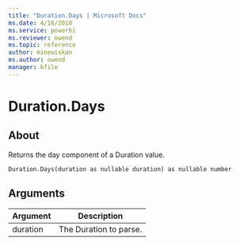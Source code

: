 ```yaml
---
title: "Duration.Days | Microsoft Docs"
ms.date: 4/16/2018
ms.service: powerbi
ms.reviewer: owend
ms.topic: reference
author: minewiskan
ms.author: owend
manager: kfile
---
```

# Duration.Days

  
## About  
Returns the day component of a Duration value.  
  
```  
Duration.Days(duration as nullable duration) as nullable number  
```  
  
## Arguments  
  
|Argument|Description|  
|------------|---------------|  
|duration|The Duration to parse.|  
  
